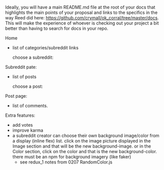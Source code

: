 Ideally, you will have a main README.md file at the root of your docs that highlights the main points of your proposal and links to the specifics in the way Reed did here: https://github.com/crymall/ok_corral/tree/master/docs. This will make the experience of whoever is checking out your project a bit better than having to search for docs in your repo.


Home
- list of categories/subreddit links

    choose a subreddit:

Subreddit pate:
- list of posts

    choose a post:

Post page:
- list of comments.


Extra features:
- add votes
- improve karma
- a subreddit creator can choose their own background image/color from a display (inline flex) list. click on the image picture displayed in the Image section and that will be the new background-image.
or in the Color section, click on the color and that is the new background-color.
there must be an npm for background imagery (like faker)
  - see redux_1 notes from 0207 RandomColor.js
